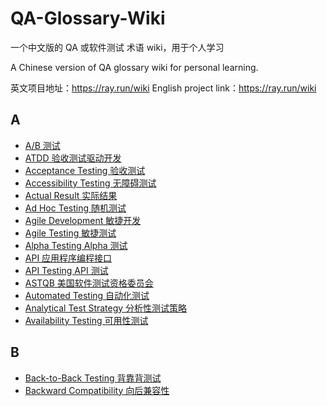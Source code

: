# QA-Glossary-Wiki

一个中文版的 QA 或软件测试 术语 wiki，用于个人学习

A Chinese version of QA glossary wiki for personal learning.

英文项目地址：<https://ray.run/wiki>
English project link：<https://ray.run/wiki>

## A

- [A/B 测试](Sections/A/A-B-Testing.md)
- [ATDD 验收测试驱动开发](Sections/A/acceptance-test-driven-development.md)
- [Acceptance Testing 验收测试](Sections/A/acceptance-testing.md)
- [Accessibility Testing 无障碍测试](Sections/A/accessibility-testing.md)
- [Actual Result 实际结果](Sections/A/actual-result.md)
- [Ad Hoc Testing 随机测试](Sections/A/ad-hoc-testing.md)
- [Agile Development 敏捷开发](Sections/A/agile-development.md)
- [Agile Testing 敏捷测试](Sections/A/agile-testing.md)
- [Alpha Testing Alpha 测试](Sections/A/alpha-testing.md)
- [API 应用程序编程接口](Sections/A/api.md)
- [API Testing API 测试](Sections/A/api-testing.md)
- [ASTQB 美国软件测试资格委员会](Sections/A/astqb.md)
- [Automated Testing 自动化测试](Sections/A/automated-testing.md)
- [Analytical Test Strategy 分析性测试策略](Sections/A/analytical-test-strategy.md)
- [Availability Testing 可用性测试](Sections/A/availability-testing.md)

## B

- [Back-to-Back Testing 背靠背测试](Sections/B/back-to-back-testing.md)
- [Backward Compatibility 向后兼容性](Sections/B/backward-compatibility.md)
